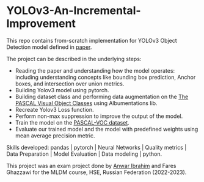 # YOLOv3-An-Incremental-Improvement


This repo contains from-scratch implementation for YOLOv3 Object Detection model defined in [paper](https://pjreddie.com/media/files/papers/YOLOv3.pdf).

The project can be described in the underlying steps:
- Reading the paper and understanding how the model operates: including understanding concepts like bounding box prediction, Anchor boxes, and intersection over union metrics.
- Building Yolov3 model using pytorch.
- Building dataset class and performing data augmentation on the [The PASCAL Visual Object Classes](http://host.robots.ox.ac.uk/pascal/VOC/voc2012/index.html#devkit) using Albumentations lib.
- Recreate Yolov3 Loss function.
- Perform non-max suppression to improve the output of the model.
- Train the model on the [PASCAL-VOC dataset](http://host.robots.ox.ac.uk/pascal/VOC/voc2012/index.html#devkit).
- Evaluate our trained model and the model with predefined weights using mean average precision metric.

Skills developed: pandas | pytorch | Neural Networks | Quality metrics | Data Preparation | Model Evaluation | Data modeling | python.

This project was an exam project done by [Anwar Ibrahim](https://github.com/Anwar9Ibrahim) and Fares Ghazzawi for the MLDM course, HSE, Russian Federation (2022-2023).

